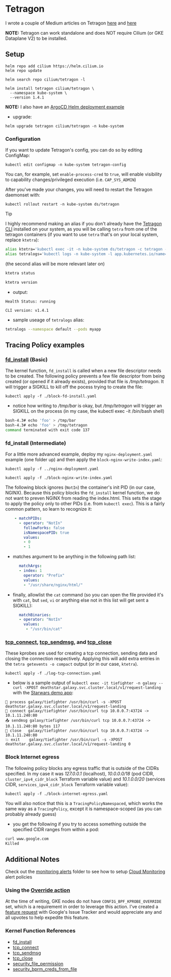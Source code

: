 # Tetragon

I wrote a couple of Medium articles on Tetragon [here](https://medium.com/@glen.yu/getting-started-with-tetragon-on-gke-2c11549720b0) and [here](https://medium.com/google-cloud/google-cloud-logging-and-cloud-monitoring-example-with-tetragon-5eb2012066d4)

**NOTE:** Tetragon can work standalone and does NOT require Cilium (or GKE Dataplane V2) to be installed.


## Setup
```
helm repo add cilium https://helm.cilium.io
helm repo update

helm search repo cilium/tetragon -l

helm install tetragon cilium/tetragon \
  --namespace kube-system \
  --version 1.4.1
```

**NOTE:** I also have an [ArgoCD Helm deployment example](../argocd/README.md#creating-and-syncing-application)


- upgrade:
```
helm upgrade tetragon cilium/tetragon -n kube-system
```

### Configuration
If you want to update Tetragon's config, you can do so by editing ConfigMap:
```
kubectl edit configmap -n kube-system tetragon-config
```
You can, for example, set `enable-process-cred` to `true`, will enable visibility to capability changes/privileged execution (i.e. `CAP_SYS_ADMIN`)

After you've made your changes, you will need to restart the Tetragon daemonset with:
```
kubectl rollout restart -n kube-system ds/tetragon
```

> [!TIP]
> I highly recommend making an alias if you don't already have the [Tetragon CLI](https://tetragon.io/docs/installation/tetra-cli/) installed on your system, as you will be calling `tetra` from one of the tetragon containers (if you want to use `tetra` that's on your local system, replace `ktetra`):
>
> ```sh
> alias ktetra='kubectl exec -it -n kube-system ds/tetragon -c tetragon -- tetra '
> alias tetralogs='kubectl logs -n kube-system -l app.kubernetes.io/name=tetragon -c export-stdout -f | ktetra getevents -o compact '
> ```
> (the second alias will be more relevant later on)
>
> ```sh
> ktetra status
> 
> ktetra version
> ```
> 
> - output:
> ```console
> Health Status: running
> 
> CLI version: v1.4.1
> ```
>
> - sample useage of `tetralogs` alias:
> ```sh
> tetralogs --namespace default --pods myapp
> ```


## Tracing Policy examples

### [fd_install](https://elixir.bootlin.com/linux/v6.6.7/source/fs/file.c#L602) (Basic)
The kernel function, `fd_install` is called when a new file descriptor needs to be created.  The following policy prevents a few file descriptor from being created (or opened if it already exists), provided that file is */tmp/tetragon*.  It will trigger a SIGKILL to kill off the pocess trying to create the file:
```console
kubectl apply -f ./block-fd-install.yaml
```

- notice how writing to */tmp/bar* is okay, but */tmp/tetragon* will trigger an SIGKILL on the process (in my case, the kubectl exec -it /bin/bash shell)
```sh
bash-4.3# echo 'foo' > /tmp/bar
bash-4.3# echo 'foo' > /tmp/tetragon
command terminated with exit code 137
```

### fd_install (Intermediate)
For a little more advanced example, deploy my `nginx-deployment.yaml` example (one folder up) and then apply the `block-nginx-write-index.yaml`:
```
kubectl apply -f ../nginx-deployment.yaml

kubectl apply -f ./block-nginx-write-index.yaml
```

The following block ignores (`NotIn`) the container's init PID (in our case, NGINX).  Because this policy blocks the `fd_install` kernel function, we do not want to preven NGINX from reading the index.html.  This sets the stage to apply the policy only to other PIDs (i.e. from `kubectl exec`).  This is a fairly common pattern, so learn to recognize it:
```yaml
    - matchPIDs:
      - operator: "NotIn"
        followForks: false
        isNamespacePID: true
        values:
        - 0
        - 1
```

- matches argument to be anything in the following path list:
```yaml
      matchArgs:
      - index: 1
        operator: "Prefix"
        values:
        - "/usr/share/nginx/html/"
```

- finally, allowlist the `cat` command (so you can open the file provided it's with `cat`, but `sed`, `vi` or anything else not in this list will get sent a SIGKILL):
```yaml
      matchBinaries:
      - operator: "NotIn"
        values:
         - "/usr/bin/cat"
```


### [tcp_connect](https://elixir.bootlin.com/linux/v6.6.7/source/net/ipv4/tcp_output.c#L3946), [tcp_sendmsg](https://elixir.bootlin.com/linux/v6.6.7/source/net/ipv4/tcp.c#L1335), and [tcp_close](https://elixir.bootlin.com/linux/v6.6.7/source/net/ipv4/tcp.c#L2918)
These kprobes are used for creating a tcp connection, sending data and closing the connection respectively.  Applying this will add extra entries in the `tetra getevents -o compact` output (or in our case, `ktetra`).

```
kubectl apply -f ./log-tcp-connection.yaml
```

- below is a sample output of `kubectl exec -it tiefighter -n galaxy -- curl -XPOST deathstar.galaxy.svc.cluster.local/v1/request-landing` with the [Starwars demo app](../cilium/starwars-demo/http-sw-app.yaml):
```console
🚀 process galaxy/tiefighter /usr/bin/curl -s -XPOST deathstar.galaxy.svc.cluster.local/v1/request-landing
🔌 connect galaxy/tiefighter /usr/bin/curl tcp 10.0.0.7:43724 -> 10.1.11.240:80
📤 sendmsg galaxy/tiefighter /usr/bin/curl tcp 10.0.0.7:43724 -> 10.1.11.240:80 bytes 117
🧹 close   galaxy/tiefighter /usr/bin/curl tcp 10.0.0.7:43724 -> 10.1.11.240:80
💥 exit    galaxy/tiefighter /usr/bin/curl -s -XPOST deathstar.galaxy.svc.cluster.local/v1/request-landing 0
```

### Block Internet egress
The following policy blocks any egress traffic that is outside of the CIDRs specified.  In my case it was *127.0.0.1* (localhost), *10.0.0.0/18* (pod CIDR, `cluster_ipv4_cidr_block` Terraform variable value) and *10.1.0.0/20* (services CIDR, `services_ipv4_cidr_block` Terraform variable value):
```
kubectl apply -f ./block-internet-egress.yaml
```

You will also notice that this is a `TracingPolicyNamespaced`, which works the same way as a `TracingPolicy`, except it is namespace-scoped (as you can probably already guess)

- you get the following if you try to access something outside the specified CIDR ranges from within a pod:
```sh
curl www.google.com
Killed
```


## Additional Notes
Check out the [monitoring alerts](./monitoring-alerts/) folder to see how to setup [Cloud Monitoring](https://cloud.google.com/monitoring) alert policies

### Using the [Override action](https://tetragon.io/docs/concepts/tracing-policy/selectors/#override-action)
At the time of writing, GKE nodes do not have `CONFIG_BPF_KPROBE_OVERRIDE` set, which is a requirement in order to leverage this action.  I've created a [feature request](https://issuetracker.google.com/issues/366752999) with Google's Issue Tracker and would appreciate any and all upvotes to help expedite this feature.

### Kernel Function References
- [fd_install](https://elixir.bootlin.com/linux/v6.6.7/source/fs/file.c#L602)
- [tcp_connect](https://elixir.bootlin.com/linux/v6.6.7/source/net/ipv4/tcp_output.c#L3946)
- [tcp_sendmsg](https://elixir.bootlin.com/linux/v6.6.7/source/net/ipv4/tcp.c#L1335)
- [tcp_close](https://elixir.bootlin.com/linux/v6.6.7/source/net/ipv4/tcp.c#L2918)
- [security_file_permission](https://elixir.bootlin.com/linux/v6.6.7/source/security/security.c#L2581)
- [security_bprm_creds_from_file](https://elixir.bootlin.com/linux/v6.6.7/source/security/security.c#L1082)
